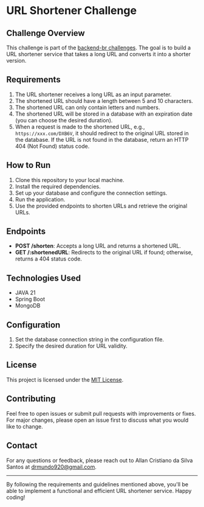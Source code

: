 # URL Shortener Challenge

## Challenge Overview

This challenge is part of the [backend-br challenges](https://github.com/backend-br/desafios/blob/master/url-shortener/PROBLEM.md). The goal is to build a URL shortener service that takes a long URL and converts it into a shorter version. 

## Requirements

1. The URL shortener receives a long URL as an input parameter.
2. The shortened URL should have a length between 5 and 10 characters.
3. The shortened URL can only contain letters and numbers.
4. The shortened URL will be stored in a database with an expiration date (you can choose the desired duration).
5. When a request is made to the shortened URL, e.g., `https://xxx.com/DXB6V`, it should redirect to the original URL stored in the database. If the URL is not found in the database, return an HTTP 404 (Not Found) status code.

## How to Run

1. Clone this repository to your local machine.
2. Install the required dependencies.
3. Set up your database and configure the connection settings.
4. Run the application.
5. Use the provided endpoints to shorten URLs and retrieve the original URLs.

## Endpoints

- **POST /shorten**: Accepts a long URL and returns a shortened URL.
- **GET /:shortenedURL**: Redirects to the original URL if found; otherwise, returns a 404 status code.

## Technologies Used

- JAVA 21
- Spring Boot
- MongoDB

## Configuration

1. Set the database connection string in the configuration file.
2. Specify the desired duration for URL validity.

## License

This project is licensed under the [MIT License](LICENSE).

## Contributing

Feel free to open issues or submit pull requests with improvements or fixes. For major changes, please open an issue first to discuss what you would like to change.

## Contact

For any questions or feedback, please reach out to Allan Cristiano da Silva Santos at drmundo920@gmail.com.

---

By following the requirements and guidelines mentioned above, you'll be able to implement a functional and efficient URL shortener service. Happy coding!
